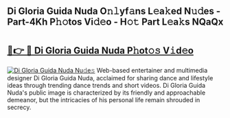 ## Di Gloria Guida Nuda O𝚗𝚕yf𝚊ns L𝚎a𝚔ed N𝚞𝚍es - Part-4Kh P𝚑𝚘tos Vi𝚍𝚎o - H𝚘𝚝 Part L𝚎a𝚔s NQaQx

# <h2><a href="http://kf3kax.oniu.top/?m=Di+Gloria+Guida+Nuda">🔗👉 🔴 Di Gloria Guida Nuda P𝚑ot𝚘𝚜 V𝚒d𝚎o</a></h2>

[![Di Gloria Guida Nuda Nu𝚍e𝚜](https://i.imgur.com/0qMVB7G.gif)](http://kf3kax.oniu.top/?m=Di+Gloria+Guida+Nuda)
Web-based entertainer and multimedia designer Di Gloria Guida Nuda, acclaimed for sharing dance and lifestyle ideas through trending dance trends and short videos. Di Gloria Guida Nuda's public image is characterized by its friendly and approachable demeanor, but the intricacies of his personal life remain shrouded in secrecy.  
